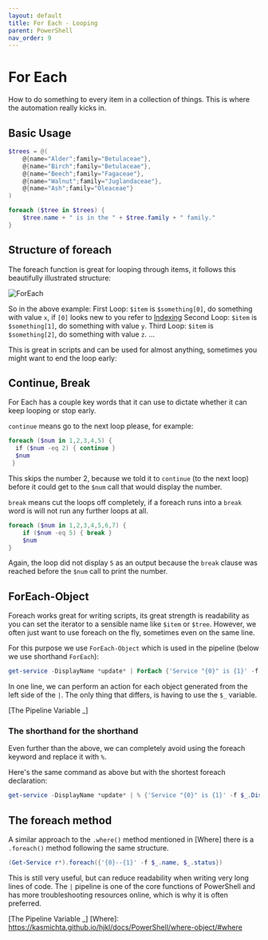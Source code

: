 ```yaml
---
layout: default
title: For Each - Looping
parent: PowerShell
nav_order: 9
---
```

# For Each

How to do something to every item in a collection of things.
This is where the automation really kicks in.

## Basic Usage

```powershell
$trees = @(
	@{name="Alder";family="Betulaceae"},
	@{name="Birch";family="Betulaceae"},
	@{name="Beech";family="Fagaceae"},
	@{name="Walnut";family="Juglandaceae"},
	@{name="Ash";family="Oleaceae"} 
)

foreach ($tree in $trees) {
	$tree.name + " is in the " + $tree.family + " family."
}
```

## Structure of foreach

The foreach function is great for looping through items, it follows this beautifully illustrated structure:

![ForEach](/hjkl/assets/images/ForEach.png)

So in the above example:
	First Loop: `$item` is `$something[0]`, do something with value `x`, if `[0]` looks new to you refer to [Indexing]
	Second Loop: `$item` is `$something[1]`, do something with value `y`.
	Third Loop: `$item` is `$something[2]`, do something with value `z`.
	... 

This is great in scripts and can be used for almost anything, sometimes you might want to end the loop early:

## Continue, Break

For Each has a couple key words that it can use to dictate whether it can keep looping or stop early.

`continue` means go to the next loop please, for example:

```powershell
foreach ($num in 1,2,3,4,5) {  
  if ($num -eq 2) { continue }
  $num  
 }
```

This skips the number 2, because we told it to `continue` (to the next loop) before it could get to the `$num` call that would display the number.

`break` means cut the loops off completely, if a foreach runs into a `break` word is will not run any further loops at all.

```powershell
foreach ($num in 1,2,3,4,5,6,7) {
	if ($num -eq 5) { break }
	$num
}
```

Again, the loop did not display `5` as an output because the `break` clause was reached before the `$num` call to print the number.

## ForEach-Object

Foreach works great for writing scripts, its great strength is readability as you can set the iterator to a sensible name like `$item` or `$tree`. However, we often just want to use foreach on the fly, sometimes even on the same line.

For this purpose we use `ForEach-Object` which is used in the pipeline (below we use shorthand `ForEach`):

```powershell
get-service -DisplayName *update* | ForEach {'Service "{0}" is {1}' -f $_.DisplayName, $_.Status}
```

In one line, we can perform an action for each object generated from the left side of the `|`. 
The only thing that differs, is having to use the `$_` variable. 

[The Pipeline Variable _]

### The shorthand for the shorthand

Even further than the above, we can completely avoid using the foreach keyword and replace it with `%`.

Here's the same command as above but with the shortest foreach declaration:

```powershell
get-service -DisplayName *update* | % {'Service "{0}" is {1}' -f $_.DisplayName, $_.Status}
```

## The foreach method

A similar approach to the `.where()` method mentioned in [Where] there is a `.foreach()` method following the same structure.

```powershell
(Get-Service r*).foreach({'{0}--{1}' -f $_.name, $_.status})
```

This is still very useful, but can reduce readability when writing very long lines of code. The `|` pipeline is one of the core functions of PowerShell and has more troubleshooting resources online, which is why it is often preferred.

[Indexing]: https://kasmichta.github.io/hjkl/docs/PowerShell/data-structures/#indexing
[The Pipeline Variable _]
[Where]: https://kasmichta.github.io/hjkl/docs/PowerShell/where-object/#where
